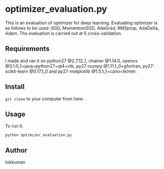 # optimizer_evaluation.py
This is an evaluation of optimizer for deep learning.
Evaluating optimizer is as follows to be used :SGD, MomentumSGD, AdaGrad, RMSprop, AdaDelta, Adam.
The evaluation is carried out at 5 cross-validation.

## Requirements
I made and ran it on python27 @2.7.12_1, chainer @1.14.0, opencv @3.1.0_1+java+python27+qt4+vtk, py27-numpy @1.11.1_0+gfortran, py27-scikit-learn @0.17.1_0 and py27-matplotlib @1.5.1_1+cairo+tkinter.

## Install
```git clone``` to your computer from here.

## Usage
To run it;

    python optimizer_evaluation.py

## Author
tokkuman

